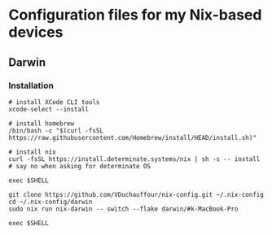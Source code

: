 # Configuration files for my Nix-based devices

## Darwin

### Installation

```shell
# install XCode CLI tools
xcode-select --install

# install homebrew
/bin/bash -c "$(curl -fsSL https://raw.githubusercontent.com/Homebrew/install/HEAD/install.sh)"

# install nix
curl -fsSL https://install.determinate.systems/nix | sh -s -- install
# say no when asking for determinate OS

exec $SHELL

git clone https://github.com/VDuchauffour/nix-config.git ~/.nix-config
cd ~/.nix-config/darwin
sudo nix run nix-darwin -- switch --flake darwin/#k-MacBook-Pro

exec $SHELL
```
